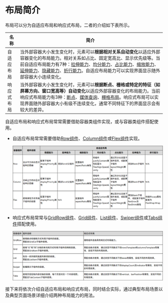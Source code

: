 # 布局简介


布局可以分为自适应布局和响应式布局，二者的介绍如下表所示。


| 名称 | 简介 |
| -------- | -------- |
| 自适应布局 | 当外部容器大小发生变化时，元素可以**根据相对关系自动变化**以适应外部容器变化的布局能力。相对关系如占比、固定宽高比、显示优先级等。当前自适应布局能力有7种：[拉伸能力](adaptive-layout.md#拉伸能力)、[均分能力](adaptive-layout.md#均分能力)、[占比能力](adaptive-layout.md#占比能力)、[缩放能力](adaptive-layout.md#缩放能力)、[延伸能力](adaptive-layout.md#延伸能力)、[隐藏能力](adaptive-layout.md#隐藏能力)、[折行能力](adaptive-layout.md#折行能力)。自适应布局能力可以实现界面显示随外部容器大小连续变化。 |
| 响应式布局 | 当外部容器大小发生变化时，元素可以**根据断点、栅格或特定的特征（如屏幕方向、窗口宽高等）自动变化**以适应外部容器变化的布局能力。当前响应式布局能力有3种：[断点](responsive-layout.md#断点)、[媒体查询](responsive-layout.md#媒体查询)、[栅格布局](responsive-layout.md#栅格布局)。响应式布局可以实现界面随外部容器大小有级不连续变化，通常不同特征下的界面显示会有较大的差异。 |


自适应布局和响应式布局常常需要借助容器类组件实现，或与容器类组件搭配使用。


- 自适应布局常常需要借助[Row组件](../../reference/arkui-ts/ts-container-row.md)、[Column组件](../../reference/arkui-ts/ts-container-column.md)或[Flex组件](../../reference/arkui-ts/ts-container-flex.md)实现。
  
  ![image-20220922185907892](figures/image-20220922185907892.png)
  
- 响应式布局常常与[GridRow组件](../../reference/arkui-ts/ts-container-gridrow.md)、[Grid组件](../../reference/arkui-ts/ts-container-grid.md)、[List组件](../../reference/arkui-ts/ts-container-list.md)、[Swiper组件](../../reference/arkui-ts/ts-container-swiper.md)或[Tabs组件](../../reference/arkui-ts/ts-container-tabs.md)搭配使用。
  
  ![image-20220922190217247](figures/image-20220922190217247.png)
  
  

接下来将依次介绍自适应布局和响应式布局，同时结合实际，通过典型布局场景以及典型页面场景详细介绍两种布局能力的用法。


